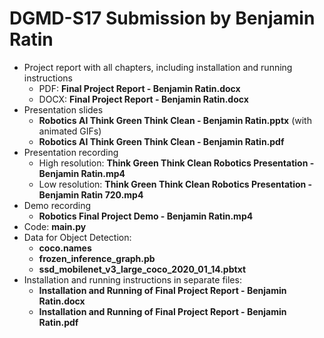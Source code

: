 # DGMD-S17 Submission by Benjamin Ratin

* Project report with all chapters, including installation and running instructions
    * PDF: **Final Project Report - Benjamin Ratin.docx** 
    * DOCX: **Final Project Report - Benjamin Ratin.docx** 
*  Presentation slides
    * **Robotics AI Think Green Think Clean - Benjamin Ratin.pptx** (with animated GIFs)
    * **Robotics AI Think Green Think Clean - Benjamin Ratin.pdf**
* Presentation recording
    * High resolution: **Think Green Think Clean Robotics Presentation - Benjamin Ratin.mp4**
    * Low resolution: **Think Green Think Clean Robotics Presentation - Benjamin Ratin 720.mp4**
* Demo recording
  * **Robotics Final Project Demo - Benjamin Ratin.mp4**
* Code: **main.py**
* Data for Object Detection: 
    * **coco.names**
    * **frozen_inference_graph.pb**
    * **ssd_mobilenet_v3_large_coco_2020_01_14.pbtxt**
* Installation and running instructions in separate files:
    * **Installation and Running of Final Project Report - Benjamin Ratin.docx**
    * **Installation and Running of Final Project Report - Benjamin Ratin.pdf**
